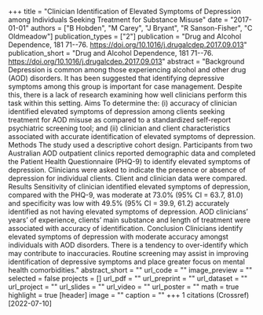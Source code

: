 +++
title = "Clinician Identification of Elevated Symptoms of Depression among Individuals Seeking Treatment for Substance Misuse"
date = "2017-01-01"
authors = ["B Hobden", "M Carey", "J Bryant", "R Sanson-Fisher", "C Oldmeadow"]
publication_types = ["2"]
publication = "Drug and Alcohol Dependence, 181 71--76. https://doi.org/10.1016/j.drugalcdep.2017.09.013"
publication_short = "Drug and Alcohol Dependence, 181 71--76. https://doi.org/10.1016/j.drugalcdep.2017.09.013"
abstract = "Background Depression is common among those experiencing alcohol and other drug (AOD) disorders. It has been suggested that identifying depressive symptoms among this group is important for case management. Despite this, there is a lack of research examining how well clinicians perform this task within this setting. Aims To determine the: (i) accuracy of clinician identified elevated symptoms of depression among clients seeking treatment for AOD misuse as compared to a standardized self-report psychiatric screening tool; and (ii) clinician and client characteristics associated with accurate identification of elevated symptoms of depression. Methods The study used a descriptive cohort design. Participants from two Australian AOD outpatient clinics reported demographic data and completed the Patient Health Questionnaire (PHQ-9) to identify elevated symptoms of depression. Clinicians were asked to indicate the presence or absence of depression for individual clients. Client and clinician data were compared. Results Sensitivity of clinician identified elevated symptoms of depression, compared with the PHQ-9, was moderate at 73.0% (95% CI = 63.7, 81.0) and specificity was low with 49.5% (95% CI = 39.9, 61.2) accurately identified as not having elevated symptoms of depression. AOD clinicians’ years’ of experience, clients’ main substance and length of treatment were associated with accuracy of identification. Conclusion Clinicians identify elevated symptoms of depression with moderate accuracy amongst individuals with AOD disorders. There is a tendency to over-identify which may contribute to inaccuracies. Routine screening may assist in improving identification of depressive symptoms and place greater focus on mental health comorbidities."
abstract_short = ""
url_code = ""
image_preview = ""
selected = false
projects = []
url_pdf = ""
url_preprint = ""
url_dataset = ""
url_project = ""
url_slides = ""
url_video = ""
url_poster = ""
math = true
highlight = true
[header]
image = ""
caption = ""
+++
1 citations (Crossref) [2022-07-10]
